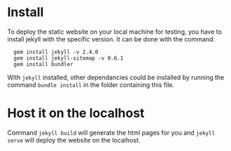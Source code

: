 Install
===
To deploy the static website on your local machine for testing, you have to 
install jekyll with the specific version. It can be done with the command:

      gem install jekyll -v 2.4.0
      gem install jekyll-sitemap -v 0.6.1
      gem install bundler

With `jekyll` installed, other dependancies could be installed by running 
the command `bundle install` in the folder containing this file.

Host it on the localhost
===
Command `jekyll build` will generate the html pages for you and `jekyll 
serve` will deploy the website on the localhost.
